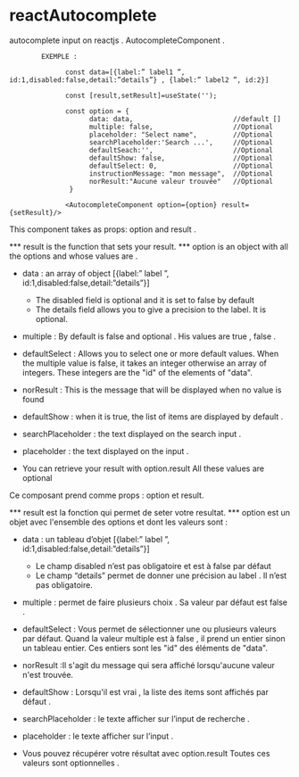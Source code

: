 # reactAutocomplete
autocomplete input on reactjs .
AutocompleteComponent .

            EXEMPLE : 
                  
                  const data=[{label:” label1 ”, id:1,disabled:false,detail:”details”} , {label:” label2 ”, id:2}]
                  
                  const [result,setResult]=useState('');
                  
                  const option = {
                        data: data,                         //default []
                        multiple: false,                    //Optional
                        placeholder: "Select name",         //Optional
                        searchPlaceholder:'Search ...',     //Optional
                        defaultSeach:'',                    //Optional
                        defaultShow: false,                 //Optional
                        defaultSelect: 0,                   //Optional
                        instructionMessage: "mon message",  //Optional
                        norResult:"Aucune valeur trouvée"   //Optional
                   }
                   
                  <AutocompleteComponent option={option} result={setResult}/>

This component takes as props: option and result .

 *** result is the function that sets your result.
 *** option is an object with all the options and whose values are .
 
- data : an array of object [{label:” label ”, id:1,disabled:false,detail:”details”}]
   * The disabled field is  optional and it is set to false by default
   * The details field allows you to give a precision to the label. It is optional.
   
- multiple : By default is false and  optional . His values are true , false .
- defaultSelect : Allows you to select one or more default values. When the multiple value is false, it takes an integer otherwise an array of integers. These integers are the "id" of the elements of "data".
- norResult : This is the message that will be displayed when no value is found
- defaultShow : when it is true, the list of items are displayed by default .
- searchPlaceholder : the text displayed on the search input .
- placeholder : the text displayed on the input .
- You can retrieve your result with option.result
All these values are optional


Ce composant prend comme props : option et result.

  *** result est la fonction qui permet de seter votre resultat.
  *** option est un objet avec l'ensemble des options et  dont les valeurs  sont :
  
 - data : un tableau d’objet [{label:” label ”, id:1,disabled:false,detail:”details”}]
   * Le champ disabled n’est pas obligatoire et est à false par défaut
   * Le champ “details” permet de donner une précision au label . Il n’est pas obligatoire.

 - multiple : permet de faire plusieurs choix . Sa valeur par défaut est false .

 - defaultSelect : Vous permet de sélectionner une ou plusieurs valeurs par défaut. Quand la valeur multiple est à false , il prend un entier sinon un tableau entier. Ces  entiers sont les "id" des éléments de "data".

 - norResult :Il s'agit du message qui sera affiché lorsqu'aucune valeur n'est trouvée.
 - defaultShow : Lorsqu'il est vrai , la liste des items sont affichés par défaut .
 - searchPlaceholder : le texte afficher sur l’input de recherche .
 - placeholder : le texte afficher sur l’input .
 - Vous pouvez récupérer votre résultat avec option.result
 Toutes ces valeurs sont optionnelles .



